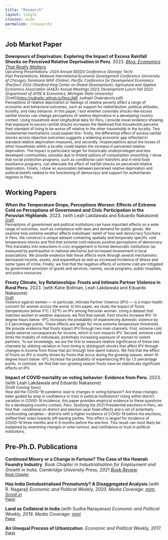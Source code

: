 ```yaml
---
title: "Research"
layout: single
classes: wide
permalink: /research/
---
```


## Job Market Paper

**Downpours of Deprivation: Exploring the Impact of Excess Rainfall Shocks on Perceived Relative Deprivation in Peru**. 2023. *[Blog: Economics That Really Matters](https://www.econthatmatters.com/2023/12/downpours-of-deprivation-exploring-the-impact-of-excess-rainfall-shocks-on-perceived-relative-deprivation-in-peru/)*
<br/><small>*Upcoming Presentations: 2024 Annual SEEDS Conference (Georgia Tech)*</small><br>
<small>*Past Presentations: Midwest International Economic Development Conference (University of Chicago); Seminario MAP (Online); Pacific Conference for Development Economics (PacDev) 2024 (Stanford King Center on Global Development); Agricutural and Applied Economics Association (AAEA) Annual Meetings 2023;  Development Lunch Fall 2023 (Department of AFRE & Economics, Michigan State University)* </small>
<br/><small>[Draft](https://judhajitc.github.io/files/JMP Judhajit Chakraborty.pdf)</small><br>
<small>
Perceptions of relative deprivation or feelings of relative poverty affect a range of economic and behavioral outcomes, such as support for redistribution, political attitudes, hostility, and risky behavior. In this paper, I test whether *covariate shocks*-like excess rainfall shocks can change perceptions of relative deprivation in a developing country context. Using household-level longitudinal data for Peru, I provide novel evidence showing that exposure to excess
rainfall shocks increases the likelihood that households perceive their standard of living to be worse off relative to the other households in the locality. Two fundamental mechanisms could explain this- firstly, the differential effect of excess rainfall shocks across objective outcomes suggests a widening economic gap reflected in standard relative deprivation measures, and secondly, misperceptions about the losses of other households within a locality could explain the increase in perceived relative deprivation. The impact is particularly larger for historically underprivileged and less developed communities, possibly due to limited options of consumption smoothing. I show that social protection programs, such as conditional cash transfers and in-kind food assistance programs, can attenuate the effect of rainfall shocks on perceived relative deprivation. Finally, I show an association between perceived relative deprivation and political beliefs related to the functioning of democracy and support for authoritarian regimes in Peru.
</small>

## Working Papers
**When the Temperature Drops, Perceptions Worsen: Effects of Extreme Cold on Perceptions of Government and Civic Participation in the Peruvian Highlands**. 2023. (with Leah Lakdawala and Eduardo Nakasone)
<br/><small>[Draft](https://judhajitc.github.io/files/FrostAndDemocracy.pdf)</small><br>
<small>
Perceptions of government and political institutions can have important effects on a wide range of outcomes, such as compliance with laws and demand for public goods. We examine how extreme weather affects individuals' belief of how well democracy functions in Peru.  We construct a unique dataset containing spatially and temporally specific cold temperature shocks and find that extreme cold reduces positive perceptions of democracy.  This translates into reductions in civic engagement in formal democratic institutions (as measured by participation in national elections) but increased involvement in local associations. We provide evidence that these effects work through several mechanisms: decreased income, assets, and expenditure as well as increased incidence of illness and some types of crime.  Finally, we find that the negative effects of extreme cold are mitigated by government provision of goods and services, namely, social programs, public hospitals, and police resources. 
</small>

**Frosty Climate, Icy Relationships: Frosts and Intimate Partner Violence in Rural Peru**. 2023. (with Katie Bollman, Leah Lakdawala and Eduardo Nakasone) 
<br/><small>[Draft](https://judhajitc.github.io/files/Frosts_and_IPV.pdf)</small><br>
<small>
Violence against women — in particular, Intimate Partner Violence (IPV) — is a major health concern for
women across the world. In this paper, we study the impact of frosts (temperatures below 0°C / 32°F) on IPV
among Peruvian women. Using a dataset that matches women to weather exposure, we find that overall, frost
shocks increase IPV: 10 degree hours below -9°C increases the probability of experiencing domestic violence
by 0.5 percentage points. These effects are larger for more extreme temperature thresholds. We provide
evidence that frosts impact IPV through two main channels. First, extreme cold yields adverse consequences
for income, which in turn impacts IPV. Second, extreme cold limits the mobility of individuals, potentially
increasing exposure of women to violent partners. To our knowledge, we are the first to measure relative
significance of these two channels by utilizing variation in frost timing to distinguish shocks that affect IPV
through changes in income from those that act through time spent indoors. We find that the effect of frosts
on IPV is mostly driven by frosts that occur during the growing season, when 10 degree hours below -9°C
increase the probability of experiencing IPV by 1.5 percentage points. In contrast, we find that non-growing
season frosts have no statistically significant effects on IPV.
</small>

**Impact of COVID mortality on voting behavior: Evidence from Peru**. 2023. (with Leah Lakdawala and Eduardo Nakasone)
<br/><small>[Draft Coming Soon]</small><br>
<small>
How did the COVID-19 pandemic lead to changes in voting behavior? Are these changes been guided by
drop in confidence or trust in political institutions? Using within district variation in COVID-19 incidence,
this paper provides empirical evidence to these questions for a developing country context, Peru. Studying the
2021 Presidential elections in Peru, we find that- conditional on district and election-year fixed effects and a
set of potentially confounding variables-- districts with a higher incidence of COVID-19 before the elections,
shifted their votes towards left leaning parties. This effect is largest for incidence of COVID-19 three months
and 4-6 months before the election. This result can most likely be explained by examining changes in voter
turnout, and confidence or trust in political institutions.
</small>

## Pre-Ph.D. Publications

**Continued Misery or a Change in Fortune? The Case of the Howrah Foundry Industry**. *Book Chapter in Industrialisation for Employment and Growth in India, Cambridge University Press, 2021* *[Book Review](https://www.epw.in/journal/2022/26-27/book-reviews/quest-indian-manufacturing-future.html)* <br/><small>[Book Chapter](https://www.cambridge.org/core/books/industrialisation-for-employment-and-growth-in-india/C038DB4557F1361E61C47276BAB2DBB7)</small><br>

**Has India Deindustrialised *Prematurely*? A Disaggregated Analysis**.(with R. Nagaraj) *Economic and Political Weekly, 2020.* *Media Coverage: [mint](https://www.livemint.com/news/india/india-hasn-t-deindustrialized-but-stagnated-11609985184017.html)*, *[Scroll.in](https://scroll.in/article/992066/despite-the-make-in-india-push-the-share-of-manufacturing-sector-in-the-gdp-has-stayed-stagnant)* <br/><small>[Paper](https://judhajitc.github.io/files/HasIndiaDeindustrialisedPrematurelyEPW.pdf)</small><br>

**Land as Collateral in India**.(with Sudha Narayanan) *Economic and Political Weekly, 2019.* *Media Coverage: [mint](https://www.livemint.com/news/india/why-indians-don-t-use-land-as-collateral-11573718470954.html)*<br/><small>[Paper](https://judhajitc.github.io/files/LandascollateralinIndia.pdf)</small><br>

**An Unequal Process of Urbanization**. *Economic and Political Weekly, 2017.* <br/><small>[Paper](https://judhajitc.github.io/files/NO_LII_9_04032017_Judhajit_Chakraborty-EPW.pdf)</small><br>

